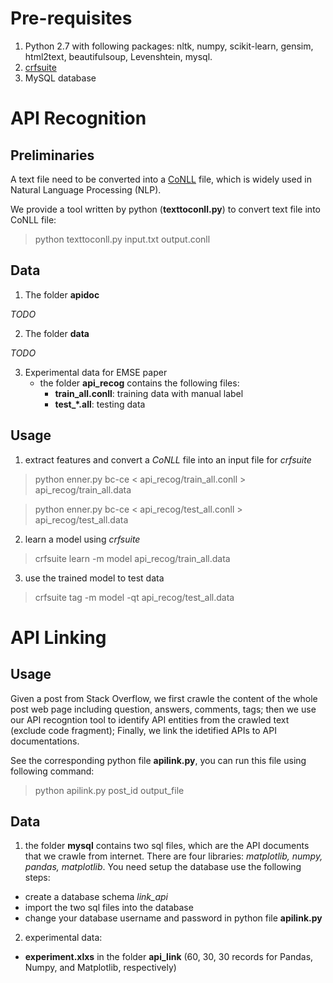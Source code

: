 # Pre-requisites

1. Python 2.7 with following packages: nltk, numpy, scikit-learn, gensim, html2text, beautifulsoup, Levenshtein, mysql.
2. <a href="http://www.chokkan.org/software/crfsuite/">crfsuite</a>
3. MySQL database

# API Recognition
## Preliminaries
A text file need to be converted into a <a href="http://www.signll.org/conll/">CoNLL</a> file, which is widely used in Natural Language Processing (NLP). 

We provide a tool written by python (**texttoconll.py**) to convert text file into CoNLL file:
 > python texttoconll.py input.txt output.conll
 
## Data
1. The folder **apidoc**

*TODO*

2. The folder **data**

*TODO*

3. Experimental data for EMSE paper
     * the folder **api_recog** contains the following files:
       - **train_all.conll**: training data with manual label
       - **test_\*.all**: testing data

## Usage
1. extract features and convert a *CoNLL* file into an input file for *crfsuite*

> python enner.py bc-ce < api_recog/train_all.conll > api_recog/train_all.data

> python enner.py bc-ce < api_recog/test_all.conll > api_recog/test_all.data

2. learn a model using *crfsuite* 
> crfsuite learn -m model api_recog/train_all.data

3. use the trained model to test data
> crfsuite tag -m model -qt api_recog/test_all.data

# API Linking

## Usage
Given a post from Stack Overflow, we first crawle the content of the whole post web page including question, answers, comments, tags; then we use our API recogntion tool to identify API entities from the crawled text (exclude code fragment);
Finally, we link the idetified APIs to API documentations. 

See the corresponding python file **apilink.py**, you can run this file using following command:
> python apilink.py post_id output_file

## Data
1. the folder **mysql** contains two sql files, which are the API documents that we crawle from internet. There are four libraries: *matplotlib, numpy, pandas, matplotlib*. You need setup the database use the following steps:

* create a database schema *link_api*
* import the two sql files into the database
* change your database username and password in python file **apilink.py**

2. experimental data: 

* **experiment.xlxs** in the folder **api_link** (60, 30, 30 records for Pandas, Numpy, and Matplotlib, respectively)




